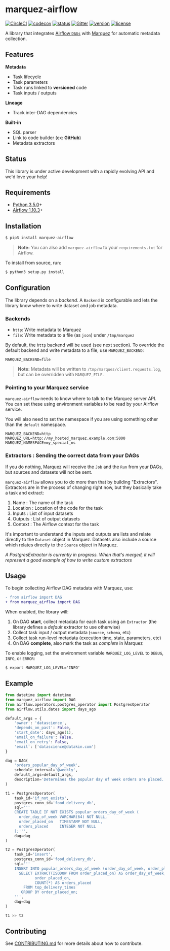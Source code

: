 # marquez-airflow

[![CircleCI](https://circleci.com/gh/MarquezProject/marquez-airflow/tree/main.svg?style=shield)](https://circleci.com/gh/MarquezProject/marquez-airflow/tree/main)
[![codecov](https://codecov.io/gh/MarquezProject/marquez-airflow/branch/main/graph/badge.svg)](https://codecov.io/gh/MarquezProject/marquez-airflow/branch/main)
[![status](https://img.shields.io/badge/status-WIP-yellow.svg)](#status)
[![Gitter](https://badges.gitter.im/Join%20Chat.svg)](https://gitter.im/marquez-project/community)
[![version](https://img.shields.io/pypi/v/marquez-airflow.svg)](https://pypi.python.org/pypi/marquez-airflow)
[![license](https://img.shields.io/badge/license-Apache_2.0-blue.svg)](https://raw.githubusercontent.com/MarquezProject/marquez-airflow/main/LICENSE)

A library that integrates [Airflow `DAGs`]() with [Marquez](https://github.com/MarquezProject/marquez) for automatic metadata collection.

## Features

**Metadata**

* Task lifecycle
* Task parameters
* Task runs linked to **versioned** code
* Task inputs / outputs

**Lineage**

* Track inter-DAG dependencies

**Built-in**

* SQL parser
* Link to code builder (ex: **GitHub**)
* Metadata extractors

## Status

This library is under active development with a rapidly evolving API and we'd love your help!

## Requirements

 - [Python 3.5.0](https://www.python.org/downloads)+
 - [Airflow 1.10.3](https://pypi.org/project/apache-airflow)+

## Installation

```bash
$ pip3 install marquez-airflow
```

> **Note:** You can also add `marquez-airflow` to your `requirements.txt` for Airflow.

To install from source, run:

```bash
$ python3 setup.py install
```

## Configuration

The library depends on a _backend_. A `Backend` is configurable and lets the library know where to write dataset and job metadata.

### Backends

* `http`: Write metadata to Marquez
* `file`: Write metadata to a file (as `json`) under `/tmp/marquez`

By default, the `http` backend will be used (see next section). To override the default backend and write metadata to a file, use `MARQUEZ_BACKEND`:

```
MARQUEZ_BACKEND=file
```

> **Note:** Metadata will be written to `/tmp/marquez/client.requests.log`, but can be overridden with `MARQUEZ_FILE`.

### Pointing to your Marquez service

`marquez-airflow` needs to know where to talk to the Marquez server API.  You can set these using environment variables to be read by your Airflow service.

You will also need to set the namespace if you are using something other than the `default` namespace.

```
MARQUEZ_BACKEND=http
MARQUEZ_URL=http://my_hosted_marquez.example.com:5000
MARQUEZ_NAMESPACE=my_special_ns
```

### Extractors : Sending the correct data from your DAGs
If you do nothing, Marquez will receive the `Job` and the `Run` from your DAGs, but sources and datasets will not be sent.

`marquez-airflow` allows you to do more than that by building "Extractors".  Extractors are in the process of changing right now, but they basically take a task and extract:

1. Name : The name of the task
2. Location : Location of the code for the task
3. Inputs : List of input datasets
4. Outputs : List of output datasets
5. Context : The Airflow context for the task

It's important to understand the inputs and outputs are lists and relate directly to the `Dataset` object in Marquez.  Datasets also include a source which relates directly to the `Source` object in Marquez.

*A PostgresExtractor is currently in progress.  When that's merged, it will represent a good example of how to write custom extractors*

## Usage

To begin collecting Airflow DAG metadata with Marquez, use:

```diff
- from airflow import DAG
+ from marquez_airflow import DAG
```

When enabled, the library will:

1. On DAG **start**, collect metadata for each task using an `Extractor` (the library defines a _default_ extractor to use otherwise)
2. Collect task input / output metadata (`source`, `schema`, etc)
3. Collect task run-level metadata (execution time, state, parameters, etc)
4. On DAG **complete**, also mark the task as _complete_ in Marquez  

To enable logging, set the environment variable `MARQUEZ_LOG_LEVEL` to `DEBUG`, `INFO`, or `ERROR`:

```
$ export MARQUEZ_LOG_LEVEL='INFO'
```

## Example

```python
from datetime import datetime
from marquez_airflow import DAG
from airflow.operators.postgres_operator import PostgresOperator
from airflow.utils.dates import days_ago

default_args = {
    'owner': 'datascience',
    'depends_on_past': False,
    'start_date': days_ago(1),
    'email_on_failure': False,
    'email_on_retry': False,
    'email': ['datascience@datakin.com']
}

dag = DAG(
    'orders_popular_day_of_week',
    schedule_interval='@weekly',
    default_args=default_args,
    description='Determines the popular day of week orders are placed.'
)

t1 = PostgresOperator(
    task_id='if_not_exists',
    postgres_conn_id='food_delivery_db',
    sql='''
    CREATE TABLE IF NOT EXISTS popular_orders_day_of_week (
      order_day_of_week VARCHAR(64) NOT NULL,
      order_placed_on   TIMESTAMP NOT NULL,
      orders_placed     INTEGER NOT NULL
    );''',
    dag=dag
)

t2 = PostgresOperator(
    task_id='insert',
    postgres_conn_id='food_delivery_db',
    sql='''
    INSERT INTO popular_orders_day_of_week (order_day_of_week, order_placed_on, orders_placed)
      SELECT EXTRACT(ISODOW FROM order_placed_on) AS order_day_of_week,
             order_placed_on,
             COUNT(*) AS orders_placed
        FROM top_delivery_times
       GROUP BY order_placed_on;
    ''',
    dag=dag
)

t1 >> t2
```

## Contributing

See [CONTRIBUTING.md](https://github.com/MarquezProject/marquez-airflow/blob/main/CONTRIBUTING.md) for more details about how to contribute.
